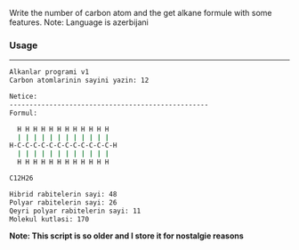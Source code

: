 Write the number of carbon atom and the get alkane formule with some features.
Note: Language is azerbijani
<br>
### Usage
---
```cmd
Alkanlar programi v1
Carbon atomlarinin sayini yazin: 12

Netice:
--------------------------------------------------
Formul:

  H H H H H H H H H H H H
  | | | | | | | | | | | |
H-C-C-C-C-C-C-C-C-C-C-C-C-H
  | | | | | | | | | | | |
  H H H H H H H H H H H H

C12H26

Hibrid rabitelerin sayi: 48
Polyar rabitelerin sayi: 26
Qeyri polyar rabitelerin sayi: 11
Molekul kutləsi: 170
```
<b>Note: This script is so older and I store it for nostalgie reasons</b>
